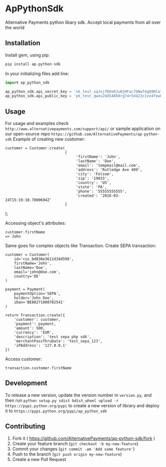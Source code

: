 # ApPythonSdk

Alternative Payments python libary sdk. Accept local payments from all over the world

## Installation

Install gem, using pip:

```python
pip install ap-python-sdk
```

In your initializing files add line:

```python
import ap_python_sdk

ap_python_sdk.api_secret_key = 'sk_test_sqJojfKHxRJu0jHFac7bNwf4gQ9HlatcJHTGn03o'
ap_python_sdk.api_public_key = 'pk_test_qwes24d548h8rg74r5d423c1vx4few8f4qr7q9wd'
```

## Usage

For usage and examples check `http://www.alternativepayments.com/support/api/` or sample application on our open-source repo `https://github.com/AlternativePayments/ap-python-sdk`
Example of creating new customer:

    customer = Customer.create(
                               {
                                    'firstName': 'John',
                                    'lastName': 'Doe',
                                    'email': 'tempmail@mail.com',
                                    'address': 'Rutledge Ave 409',
                                    'city': 'Folsom',
                                    'zip': '19033',
                                    'country': 'US',
                                    'state': 'PA',
                                    'phone': '55555555555',
                                    'created': '2016-03-24T15:19:10.7800694Z'
                               }
   );

Accessing object's attributes:

    customer.firstName
    => John

Same goes for complex objects like Transaction.
Create SEPA transaction:

    customer = Customer(
        id='cus_bd838e3611d34d598',
        firstName='John',
        lastName='Doe',
        email='john@doe.com',
        country='DE'
    )

    payment = Payment(
        paymentOption='SEPA',
        holder='John Doe',
        iban='BE88271080782541'
    )

    return Transaction.create({
        'customer': customer,
        'payment': payment,
        'amount': 500,
        'currency': 'EUR',
        'description': 'test sepa php sdk',
        'merchantPassThruData': 'test_sepa_123',
        'iPAddress': '127.0.0.1'
    })

Access customer:

    transaction.customer.firstName

## Development

To release a new version, update the version number in `version.py`, and then run `python setup.py sdist bdist_wheel upload -r https://pypi.python.org/pypi` to create a new version of library and deploy it to `https://pypi.python.org/pypi/ap_python_sdk`

## Contributing

1. Fork it ( https://github.com/AlternativePayments/ap-python-sdk/fork )
2. Create your feature branch (`git checkout -b my-new-feature`)
3. Commit your changes (`git commit -am 'Add some feature'`)
4. Push to the branch (`git push origin my-new-feature`)
5. Create a new Pull Request
